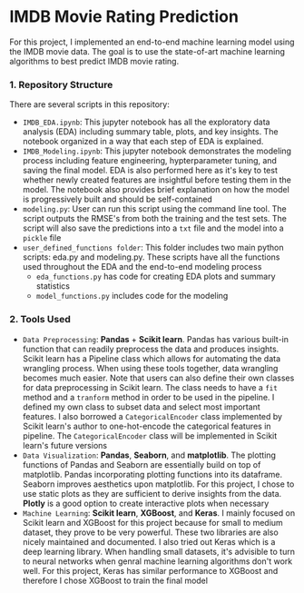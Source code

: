 # IMDB Movie Rating Prediction

For this project, I implemented an end-to-end machine learning model using the IMDB movie data. The goal is to use the state-of-art machine learning algorithms to best predict IMDB movie rating.

### 1. Repository Structure
There are several scripts in this repository:
* `IMDB_EDA.ipynb`: This jupyter notebook has all the exploratory data analysis (EDA) including summary table, plots, and key insights. The notebook organized in a way that each step of EDA is explained.
* `IMDB_Modeling.ipynb`: This jupyter notebook demonstrates the modeling process including feature engineering, hypterparameter tuning, and saving the final model. EDA is also performed here as it's key to test whether newly created features are insightful before testing them in the model. The notebook also provides brief explanation on how the model is progressively built and should be self-contained
* `modeling.py`: User can run this script using the command line tool. The script outputs the RMSE's from both the training and the test sets. The script will also save the predictions into a `txt` file and the model into a `pickle` file
* `user_defined_functions folder`: This folder includes two main python scripts: eda.py and modeling.py. These scripts have all the functions used throughout the EDA and the end-to-end modeling process
  * `eda_functions.py` has code for creating EDA plots and summary statistics
  * `model_functions.py` includes code for the modeling 
  
### 2. Tools Used
* `Data Preprocessing`: **Pandas** + **Scikit learn**. Pandas has various built-in function that can readily preprocess the data and produces insights. Scikit learn has a Pipeline class which allows for automating the data wrangling process. When using these tools together, data wrangling becomes much easier. Note that users can also define their own classes for data preprocessing in Scikit learn. The class needs to have a `fit` method and a `tranform` method in order to be used in the pipeline. I defined my own class to subset data and select most important features. I also borrowed a `CategoricalEncoder`  class implemented by Scikit learn's author to one-hot-encode the categorical features in pipeline. The `CategoricalEncoder` class will be implemented in Scikit learn's future versions
* `Data Visualization`: **Pandas**, **Seaborn**, and **matplotlib**. The plotting functions of Pandas and Seaborn are essentially build on top of matplotlib. Pandas incorporating plotting functions into its dataframe. Seaborn improves aesthetics upon matplotlib. For this project, I chose to use static plots as they are sufficient to derive insights from the data. **Plotly** is a good option to create interactive plots when necessary
* `Machine Learning`: **Scikit learn**, **XGBoost**, and **Keras**. I mainly focused on Scikit learn and XGBoost for this project because for small to medium dataset, they prove to be very powerful. These two libraries are also nicely maintained and documented. I also tried out Keras which is a deep learning library. When handling small datasets, it's advisible to turn to neural networks when genral machine learning algorithms don't work well. For this project, Keras has similar performance to XGBoost and therefore I chose XGBoost to train the final model
